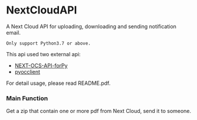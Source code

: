 # NextCloudAPI
A Next Cloud API for uploading, downloading and sending notification email.

`Only support Python3.7 or above. `

This api used two external api: 
* [NEXT-OCS-API-forPy](https://github.com/Dosugamea/NEXT-OCS-API-forPy)
* [pyocclient](https://github.com/owncloud/pyocclient)

For detail usage, please read README.pdf.

### Main Function
Get a zip that contain one or more pdf from Next Cloud, send it to someone.

